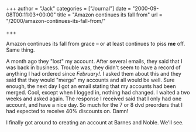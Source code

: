 +++
author = "Jack"
categories = ["Journal"]
date = "2000-09-08T00:11:03+00:00"
title = "Amazon continues its fall from"
url = "/2000/amazon-continues-its-fall-from/"

+++

Amazon continues its fall from grace &#8211; or at least continues to piss **me** off. Same thing.
  


A month ago they "lost" my account. After several emails, they said that I was back in business. Trouble was, they didn't seem to have a record of anything I had ordered since _February!_. I asked them about this and they said that they would "merge" my accounts and all would be well. Sure enough, the next day I got an email stating that my accounts had been merged. Cool, except when I logged in, nothing had changed. I waited a two weeks and asked again. The response I received said that I only had one account, and have a nice day. So much for the 7 or 8 dvd preorders that I had expected to receive 40% discounts on. Damn!
  


I finally got around to creating an account at Barnes and Noble. We'll see.